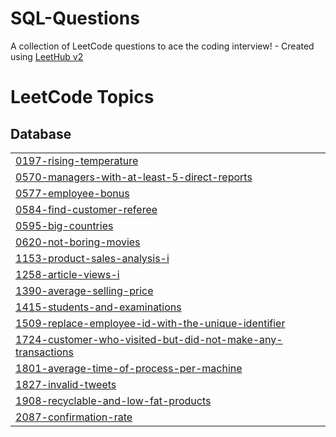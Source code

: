 # SQL-Questions
A collection of LeetCode questions to ace the coding interview! - Created using [LeetHub v2](https://github.com/arunbhardwaj/LeetHub-2.0)

<!---LeetCode Topics Start-->
# LeetCode Topics
## Database
|  |
| ------- |
| [0197-rising-temperature](https://github.com/akarshmadan4/SQL-Questions/tree/master/0197-rising-temperature) |
| [0570-managers-with-at-least-5-direct-reports](https://github.com/akarshmadan4/SQL-Questions/tree/master/0570-managers-with-at-least-5-direct-reports) |
| [0577-employee-bonus](https://github.com/akarshmadan4/SQL-Questions/tree/master/0577-employee-bonus) |
| [0584-find-customer-referee](https://github.com/akarshmadan4/SQL-Questions/tree/master/0584-find-customer-referee) |
| [0595-big-countries](https://github.com/akarshmadan4/SQL-Questions/tree/master/0595-big-countries) |
| [0620-not-boring-movies](https://github.com/akarshmadan4/SQL-Questions/tree/master/0620-not-boring-movies) |
| [1153-product-sales-analysis-i](https://github.com/akarshmadan4/SQL-Questions/tree/master/1153-product-sales-analysis-i) |
| [1258-article-views-i](https://github.com/akarshmadan4/SQL-Questions/tree/master/1258-article-views-i) |
| [1390-average-selling-price](https://github.com/akarshmadan4/SQL-Questions/tree/master/1390-average-selling-price) |
| [1415-students-and-examinations](https://github.com/akarshmadan4/SQL-Questions/tree/master/1415-students-and-examinations) |
| [1509-replace-employee-id-with-the-unique-identifier](https://github.com/akarshmadan4/SQL-Questions/tree/master/1509-replace-employee-id-with-the-unique-identifier) |
| [1724-customer-who-visited-but-did-not-make-any-transactions](https://github.com/akarshmadan4/SQL-Questions/tree/master/1724-customer-who-visited-but-did-not-make-any-transactions) |
| [1801-average-time-of-process-per-machine](https://github.com/akarshmadan4/SQL-Questions/tree/master/1801-average-time-of-process-per-machine) |
| [1827-invalid-tweets](https://github.com/akarshmadan4/SQL-Questions/tree/master/1827-invalid-tweets) |
| [1908-recyclable-and-low-fat-products](https://github.com/akarshmadan4/SQL-Questions/tree/master/1908-recyclable-and-low-fat-products) |
| [2087-confirmation-rate](https://github.com/akarshmadan4/SQL-Questions/tree/master/2087-confirmation-rate) |
<!---LeetCode Topics End-->